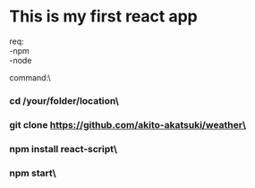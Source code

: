 # This is my first react app
req:\
-npm\
-node

command:\
### cd /your/folder/location\
### git clone https://github.com/akito-akatsuki/weather\
### npm install react-script\
### npm start\
